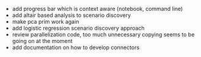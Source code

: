 
* add progress bar which is context aware (notebook, command line)
* add altair based analysis to scenario discovery
* make pca prim work again
* add logistic regression scenario discovery approach
* review parallelization code, too much unnecessary copying seems
  to be going on at the moment
* add documentation on how to develop connectors